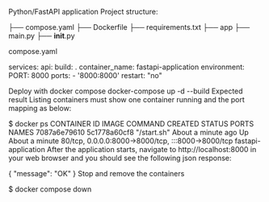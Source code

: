 Python/FastAPI application
Project structure:

├── compose.yaml
├── Dockerfile
├── requirements.txt
├── app
    ├── main.py
    ├── __init__.py

compose.yaml

services:
  api:
    build: .
    container_name: fastapi-application
    environment:
      PORT: 8000
    ports:
      - '8000:8000'
    restart: "no"

Deploy with docker compose
docker-compose up -d --build
Expected result
Listing containers must show one container running and the port mapping as below:

$ docker ps
CONTAINER ID   IMAGE          COMMAND       CREATED              STATUS              PORTS                                               NAMES
7087a6e79610   5c1778a60cf8   "/start.sh"   About a minute ago   Up About a minute   80/tcp, 0.0.0.0:8000->8000/tcp, :::8000->8000/tcp   fastapi-application
After the application starts, navigate to http://localhost:8000 in your web browser and you should see the following json response:

{
"message": "OK"
}
Stop and remove the containers

$ docker compose down